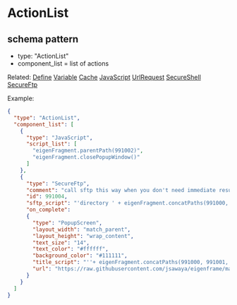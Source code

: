 # ActionList
## schema pattern

* type: "ActionList"
* component_list = list of actions

Related:
[Define](Define.md) 
[Variable](Variable.md) 
[Cache](Cache.md) 
[JavaScript](JavaScript.md) 
[UrlRequest](UrlRequest.md) 
[SecureShell](SecureShell.md) 
[SecureFtp](SecureFtp.md)


Example:
```json
{
  "type": "ActionList",
  "component_list": [
    {
      "type": "JavaScript",
      "script_list": [
        "eigenFragment.parentPath(991002)",
        "eigenFragment.closePopupWindow()"
      ]
    },
    {
      "type": "SecureFtp",
      "comment": "call sftp this way when you don't need immediate results for a TextView",
      "id": 991004,
      "sftp_script": "'directory ' + eigenFragment.concatPaths(991000, 991001, 991002)",
      "on_complete":
      {
        "type": "PopupScreen",
        "layout_width": "match_parent",
        "layout_height": "wrap_content",
        "text_size": "14",
        "text_color": "#ffffff",
        "background_color": "#111111",
        "title_script": "''+ eigenFragment.concatPaths(991000, 991001, 991002)",
        "url": "https://raw.githubusercontent.com/jsawaya/eigenframe/master/web/frames/ssh-git-admin-listview.json"
      }
    }
  ]
}
```


